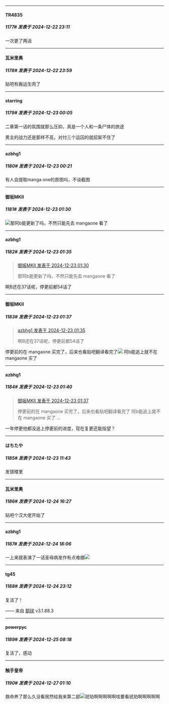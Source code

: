 ﻿
*****

####  TR4835  
##### 1177#       发表于 2024-12-22 23:11

一次更了两话


*****

####  瓦米里奥  
##### 1178#       发表于 2024-12-22 23:59

贴吧有搬运生肉了


*****

####  starring  
##### 1179#       发表于 2024-12-23 00:05

二章第一话的氛围就那么压抑，真是一个人和一条尸体的旅途

男主的战力还是那样不高，对付三个运囚的就招架不住了


*****

####  azbhg1  
##### 1180#       发表于 2024-12-23 00:21

有人会提取manga one的原图吗，不谈截图


*****

####  御坂MKII  
##### 1181#       发表于 2024-12-23 01:30

<img src="https://static.saraba1st.com/image/smiley/face2017/001.png" referrerpolicy="no-referrer">那阿b能更新了吗，不然只能先去 mangaone 看了


*****

####  azbhg1  
##### 1182#       发表于 2024-12-23 01:35

<blockquote><a href="httphttps://bbs.saraba1st.com/2b/forum.php?mod=redirect&amp;goto=findpost&amp;pid=66990909&amp;ptid=1047361" target="_blank">御坂MKII 发表于 2024-12-23 01:30</a>

那阿b能更新了吗，不然只能先去 mangaone 看了</blockquote>
啊B还在37话呢，停更前都54话了


*****

####  御坂MKII  
##### 1183#       发表于 2024-12-23 01:37

<blockquote><a href="httphttps://bbs.saraba1st.com/2b/forum.php?mod=redirect&amp;goto=findpost&amp;pid=66990921&amp;ptid=1047361" target="_blank">azbhg1 发表于 2024-12-23 01:35</a>

啊B还在37话呢，停更前都54话了</blockquote>
停更前的在 mangaone 买完了，后来也看贴吧翻译看完了<img src="https://static.saraba1st.com/image/smiley/face2017/217.gif" referrerpolicy="no-referrer"> 阿b能追上就不在 mangaone 买了


*****

####  azbhg1  
##### 1184#       发表于 2024-12-23 01:40

<blockquote><a href="httphttps://bbs.saraba1st.com/2b/forum.php?mod=redirect&amp;goto=findpost&amp;pid=66990923&amp;ptid=1047361" target="_blank">御坂MKII 发表于 2024-12-23 01:37</a>

停更前的在 mangaone 买完了，后来也看贴吧翻译看完了 阿b能追上就不在 mangaone 买了 ...</blockquote>
一年停更他都没追上停更前的进度，现在复更还能指望？


*****

####  はちたや  
##### 1185#       发表于 2024-12-23 11:43

发错楼里


*****

####  瓦米里奥  
##### 1186#       发表于 2024-12-24 16:27

贴吧个汉大佬开始了


*****

####  azbhg1  
##### 1187#       发表于 2024-12-24 18:06

一上来就表演了一话圣母病发作有点难绷<img src="https://static.saraba1st.com/image/smiley/face2017/001.png" referrerpolicy="no-referrer">


*****

####  tg45  
##### 1188#       发表于 2024-12-24 23:12

复活了！

—— 来自 [鹅球](https://www.pgyer.com/GcUxKd4w) v3.1.88.3


*****

####  powerpyc  
##### 1189#       发表于 2024-12-25 08:18

复活了，感动


*****

####  触手皇帝  
##### 1190#       发表于 2024-12-27 01:10

救命养了那么久没看居然给我来第二部<img src="https://static.saraba1st.com/image/smiley/face2017/174.png" referrerpolicy="no-referrer">琥珀啊啊啊啊啊哇要看琥珀啊啊啊啊啊

